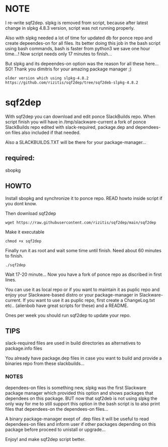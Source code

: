 # NOTE 
 I re-write sqf2dep.
slpkg is removed from script, because after latest change in slpkg 4.8.3 version, script was not running properly.

Also with slpkg needed a lot of time for updated db for ponce repo and create depeendes-on for all files.
Its better doing this job in the bash script using bash commands, bash is faster from python3 we save one hour time...!
Now script needs only 17 minutes to finish...

But slpkg and its depeendes-on option was the reason for all these here... 
SO! Thank you dimitris for your amazing package manager ;)

```
older version which using slpkg-4.8.2 
https://github.com/rizitis/sqf2dep/tree/sqf2deb-slpkg-4.8.2
```
# sqf2dep
With sqf2dep you can download and edit ponce SlackBuilds repo. 
When script finish you will have in /tmp/slackware-current a fork of ponce SlackBuilds repo
edited with slack-required, package.dep and dependees-on files also included if that needed.

Also a SLACKBUILDS.TXT will be there for your package-manager...

## required:
sbopkg

## HOWTO
Install sbopkg and synchronize it to ponce repo. READ howto inside script if you dont know.

Then download sqf2dep 
```
wget https://raw.githubusercontent.com/rizitis/sqf2dep/main/sqf2dep
```
Make it executable
```
chmod +x sqf2dep
```

Finally run it as root  and wait some time until finish. Need about 60 minutes to finish.
```
./sqf2dep
```
Wait 17-20 minute...
Now you have a fork of ponce repo as discribed in first lines.

You can use it as local repo or if you want to maintain it as puplic repo and enjoy your Slackware-based distro or your package-manager in Slackware-current.
If you want to use it as puplic repo, first create a ChangeLog.txt etc.. (alienbob have great scripts for these) and a README.

Ones per week you should run sqf2dep to update your repo.

## TIPS
slack-required files are used in build directories as alternatives to package.info files

You already have package.dep files in case you want to build and provide a binaries repo from these slackbuilds...

### NOTES
dependees-on files is something new, slpkg was the first Slackware package manager which 
provided this option and shows packages that dependees on this package.
BUT now that sqf2deb is not using slpkg the only way for me to still support this option in the bash script is to also print files that dependees-on the dependees-on files... 


A binary package-manager exept of .dep files it will be useful to read  dependees-on files and inform user if other packages depending on this package before proceed to unistall or upgrade...
 

Enjoy! and make sqf2dep script better.
